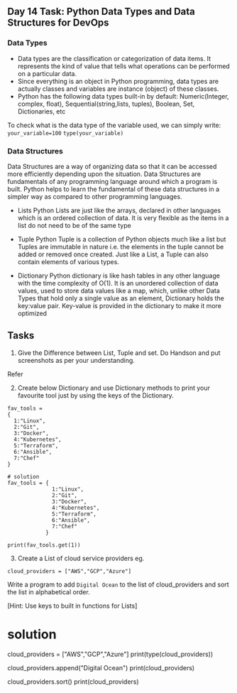 ## Day 14 Task: Python Data Types and Data Structures for DevOps

### Data Types
- Data types are the classification or categorization of data items. It represents the kind of value that tells what operations can be performed on a particular data. 
- Since everything is an object in Python programming, data types are actually classes and variables are instance (object) of these classes.
- Python has the following data types built-in by default: Numeric(Integer, complex, float), Sequential(string,lists, tuples), Boolean, Set, Dictionaries, etc

To check what is the data type of the variable used, we can simply write:
```your_variable=100```
```type(your_variable)```

### Data Structures

 Data Structures are a way of organizing data so that it can be accessed more efficiently depending upon the situation. Data Structures are fundamentals of any programming language around which a program is built. Python helps to learn the fundamental of these data structures in a simpler way as compared to other programming languages.

- Lists
Python Lists are just like the arrays, declared in other languages which is an ordered collection of data. It is very flexible as the items in a list do not need to be of the same type

- Tuple
Python Tuple is a collection of Python objects much like a list but Tuples are immutable in nature i.e. the elements in the tuple cannot be added or removed once created. Just like a List, a Tuple can also contain elements of various types.

- Dictionary
Python dictionary is like hash tables in any other language with the time complexity of O(1). It is an unordered collection of data values, used to store data values like a map, which, unlike other Data Types that hold only a single value as an element, Dictionary holds the key:value pair. Key-value is provided in the dictionary to make it more optimized

## Tasks
1. Give the Difference between List, Tuple and set. Do Handson and put screenshots as per your understanding.
 
 Refer

2. Create below Dictionary and use Dictionary methods to print your favourite tool just by using the keys of the Dictionary.
```
fav_tools = 
{ 
  1:"Linux", 
  2:"Git", 
  3:"Docker", 
  4:"Kubernetes", 
  5:"Terraform", 
  6:"Ansible", 
  7:"Chef"
}

# solution
fav_tools = { 
              1:"Linux",
              2:"Git", 
              3:"Docker", 
              4:"Kubernetes", 
              5:"Terraform", 
              6:"Ansible",
              7:"Chef"
            }

print(fav_tools.get(1))
```
3. Create a List of cloud service providers
eg.
```
cloud_providers = ["AWS","GCP","Azure"]
```
Write a program to add `Digital Ocean` to the list of cloud_providers and sort the list in alphabetical order.

[Hint: Use keys to built in functions for Lists]
# solution

 cloud_providers = ["AWS","GCP","Azure"]
 print(type(cloud_providers))

 cloud_providers.append("Digital Ocean")
 print(cloud_providers)

 cloud_providers.sort()
 print(cloud_providers)

